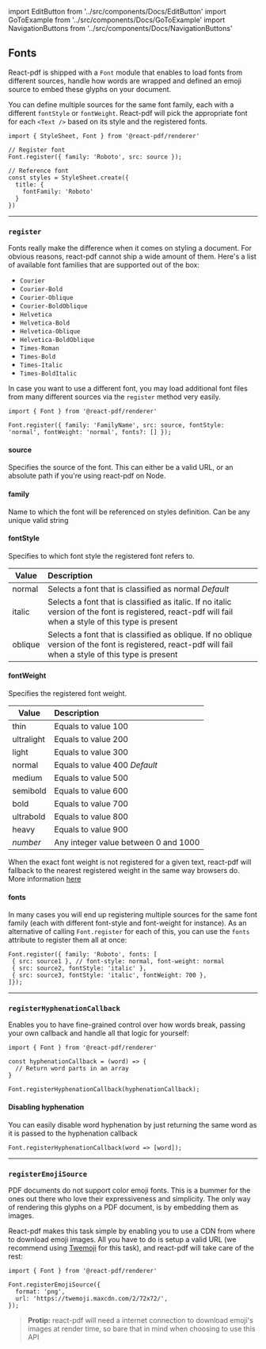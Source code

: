 import EditButton from '../src/components/Docs/EditButton'
import GoToExample from '../src/components/Docs/GoToExample'
import NavigationButtons from '../src/components/Docs/NavigationButtons'

<EditButton to="https://github.com/react-pdf/site/blob/master/docs/fonts.md" />

## Fonts

React-pdf is shipped with a `Font` module that enables to load fonts from different sources, handle how words are wrapped and defined an emoji source to embed these glyphs on your document.

You can define multiple sources for the same font family, each with a different `fontStyle` or `fontWeight`. React-pdf will pick the appropriate font for each `<Text />` based on its style and the registered fonts.

```
import { StyleSheet, Font } from '@react-pdf/renderer'

// Register font
Font.register({ family: 'Roboto', src: source });

// Reference font
const styles = StyleSheet.create({
  title: {
    fontFamily: 'Roboto'
  }
})
```

---

### `register`

Fonts really make the difference when it comes on styling a document. For obvious reasons, react-pdf cannot ship a wide amount of them. Here's a list of available font families that are supported out of the box:

- `Courier`
- `Courier-Bold`
- `Courier-Oblique`
- `Courier-BoldOblique`
- `Helvetica`
- `Helvetica-Bold`
- `Helvetica-Oblique`
- `Helvetica-BoldOblique`
- `Times-Roman`
- `Times-Bold`
- `Times-Italic`
- `Times-BoldItalic`

In case you want to use a different font, you may load additional font files from many different sources via the `register` method very easily.

```
import { Font } from '@react-pdf/renderer'

Font.register({ family: 'FamilyName', src: source, fontStyle: 'normal', fontWeight: 'normal', fonts?: [] });
```

#### source

Specifies the source of the font. This can either be a valid URL, or an absolute path if you're using react-pdf on Node.

#### family

Name to which the font will be referenced on styles definition. Can be any unique valid string

#### fontStyle

Specifies to which font style the registered font refers to.

| Value   | Description                                                                                                                                             |
| ------- | :------------------------------------------------------------------------------------------------------------------------------------------------------ |
| normal  | Selects a font that is classified as normal _Default_                                                                                                   |
| italic  | Selects a font that is classified as italic. If no italic version of the font is registered, react-pdf will fail when a style of this type is present   |
| oblique | Selects a font that is classified as oblique. If no oblique version of the font is registered, react-pdf will fail when a style of this type is present |

#### fontWeight

Specifies the registered font weight.

| Value      | Description                          |
| ---------- | :----------------------------------- |
| thin       | Equals to value 100                  |
| ultralight | Equals to value 200                  |
| light      | Equals to value 300                  |
| normal     | Equals to value 400 _Default_        |
| medium     | Equals to value 500                  |
| semibold   | Equals to value 600                  |
| bold       | Equals to value 700                  |
| ultrabold  | Equals to value 800                  |
| heavy      | Equals to value 900                  |
| _number_   | Any integer value between 0 and 1000 |

When the exact font weight is not registered for a given text, react-pdf will fallback to the nearest registered weight in the same way browsers do. More information [here](https://developer.mozilla.org/en-US/docs/Web/CSS/font-weight#Fallback_weights)

<GoToExample name="font-register" />

#### fonts

In many cases you will end up registering multiple sources for the same font family (each with different font-style and font-weight for instance). As an alternative of calling `Font.register` for each of this, you can use the `fonts` attribute to register them all at once:

```
Font.register({ family: 'Roboto', fonts: [
 { src: source1 }, // font-style: normal, font-weight: normal
 { src: source2, fontStyle: 'italic' },
 { src: source3, fontStyle: 'italic', fontWeight: 700 },
]});
```

---

### `registerHyphenationCallback`

Enables you to have fine-grained control over how words break, passing your own callback and handle all that logic for yourself:

```
import { Font } from '@react-pdf/renderer'

const hyphenationCallback = (word) => {
  // Return word parts in an array
}

Font.registerHyphenationCallback(hyphenationCallback);
```

<GoToExample name="hyphenation-callback" />

#### Disabling hyphenation

You can easily disable word hyphenation by just returning the same word as it is passed to the hyphenation callback

```
Font.registerHyphenationCallback(word => [word]);
```

<GoToExample name="disable-hyphenation" />

---

### `registerEmojiSource`

PDF documents do not support color emoji fonts. This is a bummer for the ones out there who love their expressiveness and simplicity. The only way of rendering this glyphs on a PDF document, is by embedding them as images.

React-pdf makes this task simple by enabling you to use a CDN from where to download emoji images. All you have to do is setup a valid URL (we recommend using [Twemoji](https://github.com/twitter/twemoji) for this task), and react-pdf will take care of the rest:

```
import { Font } from '@react-pdf/renderer'

Font.registerEmojiSource({
  format: 'png',
  url: 'https://twemoji.maxcdn.com/2/72x72/',
});
```

> **Protip:** react-pdf will need a internet connection to download emoji's images at render time, so bare that in mind when choosing to use this API

<GoToExample name="emoji" />

<NavigationButtons
  backSrc="/styling"
  backText="Styling"
  nextSrc="/node"
  nextText="Node API"
/>
